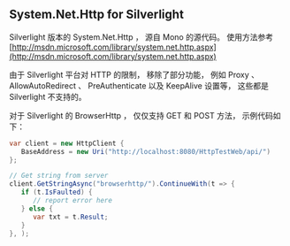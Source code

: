 ## System.Net.Http for Silverlight

Silverlight 版本的 System.Net.Http ， 源自 Mono 的源代码。 使用方法参考 [http://msdn.microsoft.com/library/system.net.http.aspx](http://msdn.microsoft.com/library/system.net.http.aspx)

由于 Silverlight 平台对 HTTP 的限制， 移除了部分功能， 例如 Proxy 、 AllowAutoRedirect 、 PreAuthenticate 以及 KeepAlive 设置等， 这些都是 Silverlight 不支持的。

对于 Silverlight 的 BrowserHttp ， 仅仅支持 GET 和 POST 方法， 示例代码如下：

```c#
var client = new HttpClient {
   BaseAddress = new Uri("http://localhost:8080/HttpTestWeb/api/")
};

// Get string from server
client.GetStringAsync("browserhttp/").ContinueWith(t => {
   if (t.IsFaulted) {
      // report error here
   } else {
      var txt = t.Result;
   }
}, );
```